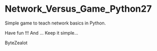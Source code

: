 # Network_Versus_Game_Python27

Simple game to teach network basics in Python.

Have fun !!! And ... Keep it simple...

ByteZealot
